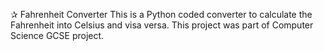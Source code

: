 ✰ Fahrenheit Converter
This is a Python coded converter to calculate the Fahrenheit into Celsius and visa versa. This project was part of Computer Science GCSE project.

